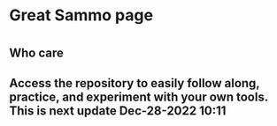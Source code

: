 <h1> Great Sammo page <h1>
  <h2> Who care <h2>
Access the repository to easily follow along, practice, and experiment with your own tools.
This is next update
Dec-28-2022 10:11

